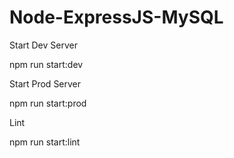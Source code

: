 # Node-ExpressJS-MySQL

Start Dev Server

npm run start:dev

Start Prod Server

npm run start:prod

Lint

npm run start:lint